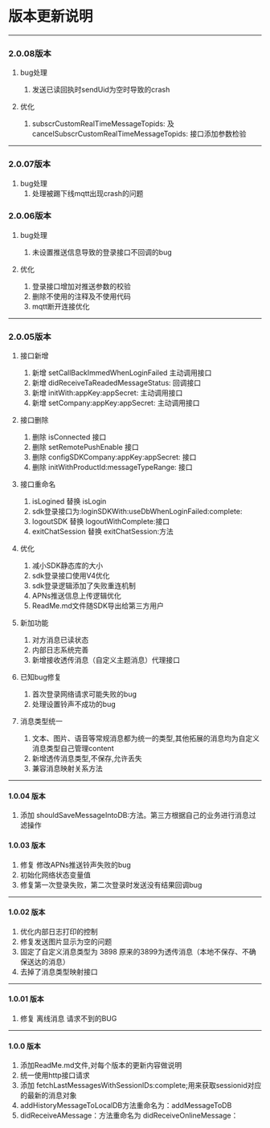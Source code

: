 # 版本更新说明

***
### 2.0.08版本
1. bug处理
    1. 发送已读回执时sendUid为空时导致的crash

2. 优化
    1. subscrCustomRealTimeMessageTopids: 及 cancelSubscrCustomRealTimeMessageTopids: 接口添加参数检验

***
### 2.0.07版本
1. bug处理
    1.  处理被踢下线mqtt出现crash的问题


### 2.0.06版本
1. bug处理
    1. 未设置推送信息导致的登录接口不回调的bug

2. 优化
    1. 登录接口增加对推送参数的校验
    2. 删除不使用的注释及不使用代码
    3. mqtt断开连接优化


***

### 2.0.05版本
1. 接口新增
    1. 新增 setCallBackImmedWhenLoginFailed 主动调用接口
    2. 新增 didReceiveTaReadedMessageStatus:  回调接口
    3. 新增 initWith:appKey:appSecret:  主动调用接口
    4. 新增 setCompany:appKey:appSecret: 主动调用接口

2. 接口删除
    1. 删除 isConnected 接口
    2. 删除 setRemotePushEnable 接口
    3. 删除 configSDKCompany:appKey:appSecret: 接口
    4. 删除 initWithProductId:messageTypeRange: 接口

3. 接口重命名
    1. isLogined 替换 isLogin
    2. sdk登录接口为:loginSDKWith:useDbWhenLoginFailed:complete:
    3. logoutSDK 替换 logoutWithComplete:接口
    4. exitChatSession 替换 exitChatSession:方法

4. 优化
    1. 减小SDK静态库的大小
    2. sdk登录接口使用V4优化
    3. sdk登录逻辑添加了失败重连机制
    4. APNs推送信息上传逻辑优化
    5. ReadMe.md文件随SDK导出给第三方用户

5. 新加功能
    1. 对方消息已读状态
    2. 内部日志系统完善
    3. 新增接收透传消息（自定义主题消息）代理接口

6. 已知bug修复
    1. 首次登录网络请求可能失败的bug
    2. 处理设置铃声不成功的bug

7. 消息类型统一
    1. 文本、图片、语音等常规消息都为统一的类型,其他拓展的消息均为自定义消息类型自己管理content
    2. 新增透传消息类型,不保存,允许丢失
    3. 兼容消息映射关系方法



***
#### 1.0.04 版本

1. 添加 shouldSaveMessageIntoDB:方法。第三方根据自己的业务进行消息过滤操作


#### 1.0.03 版本

1. 修复 修改APNs推送铃声失败的bug
2. 初始化网络状态变量值
3. 修复第一次登录失败，第二次登录时发送没有结果回调bug

***

#### 1.0.02 版本

1.  优化内部日志打印的控制
2.  修复发送图片显示为空的问题
3.  固定了自定义消息类型为 3898  原来的3899为透传消息（本地不保存、不确保送达的消息）
4.  去掉了消息类型映射接口

***

#### 1.0.01 版本

1.  修复 离线消息 请求不到的BUG

***

#### 1.0.0 版本

1. 添加ReadMe.md文件,对每个版本的更新内容做说明
2. 统一使用http接口请求
3. 添加 fetchLastMessagesWithSessionIDs:complete;用来获取sessionid对应的最新的消息对象
4. addHistoryMessageToLocalDB方法重命名为：addMessageToDB
5. didReceiveAMessage：方法重命名为 didReceiveOnlineMessage：

